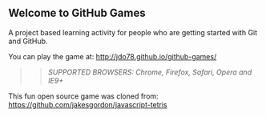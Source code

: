 ## Welcome to GitHub Games

A project based learning activity for people who are getting started with Git and GitHub.

You can play the game at: http://jdo78.github.io/github-games/

>> _*SUPPORTED BROWSERS*: Chrome, Firefox, Safari, Opera and IE9+_

This fun open source game was cloned from: https://github.com/jakesgordon/javascript-tetris
